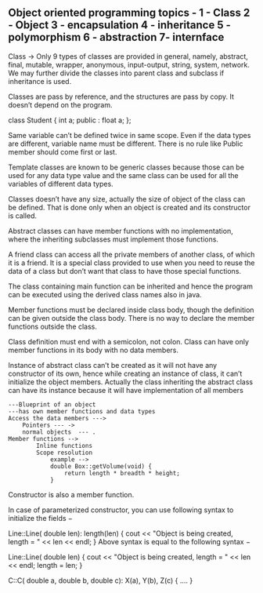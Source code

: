 Object oriented programming
topics - 
1 - Class
2 - Object
3 - encapsulation
4 - inheritance
5 - polymorphism
6 - abstraction
7- internface
 ----------------------------
 Class ->
 Only 9 types of classes are provided in general, namely, abstract, final, mutable, wrapper, anonymous, input-output, string, system, network. We may further divide the classes into parent class and subclass if inheritance is used.

 Classes are pass by reference, and the structures are pass by copy. It doesn’t depend on the program.

class Student 
{
    int a; 
    public : float a; 
};

Same variable can’t be defined twice in same scope. Even if the data types are different, variable name must be different. There is no rule like Public member should come first or last.

Template classes are known to be generic classes because those can be used for any data type value and the same class can be used for all the variables of different data types.

Classes doesn’t have any size, actually the size of object of the class can be defined. That is done only when an object is created and its constructor is called.

Abstract classes can have member functions with no implementation, where the inheriting subclasses must implement those functions.

A friend class can access all the private members of another class, of which it is a friend. It is a special class provided to use when you need to reuse the data of a class but don’t want that class to have those special functions. 

The class containing main function can be inherited and hence the program can be executed using the derived class names also in java.

Member functions must be declared inside class body, though the definition can be given outside the class body. There is no way to declare the member functions outside the class.

Class definition must end with a semicolon, not colon. Class can have only member functions in its body with no data members.

Instance of abstract class can’t be created as it will not have any constructor of its own, hence while creating an instance of class, it can’t initialize the object members. Actually the class inheriting the abstract class can have its instance because it will have implementation of all members

    ---Blueprint of an object
    ---has own member functions and data types
    Access the data members --->
        Pointers --- ->
        normal objects  --- .
    Member functions -->
            Inline functions
            Scope resolution
                example -->
                double Box::getVolume(void) {
                    return length * breadth * height;
                }
Constructor is also a member function.

In case of parameterized constructor, you can use following syntax to initialize the fields −

Line::Line( double len): length(len) {
   cout << "Object is being created, length = " << len << endl;
}
Above syntax is equal to the following syntax −

Line::Line( double len) {
   cout << "Object is being created, length = " << len << endl;
   length = len;
}

C::C( double a, double b, double c): X(a), Y(b), Z(c) {
   ....
}